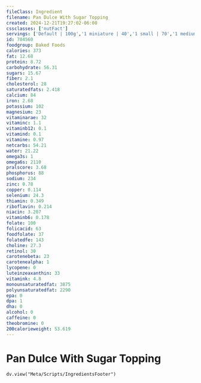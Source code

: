```yaml
---
fileClass: Ingredient
filename: Pan Dulce With Sugar Topping
created: 2024-12-21T19:27:02-06:00
cssclasses: ['nutFact']
servings: ['Default | 100g','1 miniature | 40','1 small | 70','1 medium | 93','1 large | 116']
id: 784560
foodgroup: Baked Foods
calories: 373
fat: 12.68
protein: 8.72
carbohydrate: 56.31
sugars: 15.67
fiber: 2.1
cholesterol: 28
saturatedfats: 2.418
calcium: 84
iron: 2.68
potassium: 102
magnesium: 23
vitaminarae: 32
vitaminc: 1.1
vitaminb12: 0.1
vitamind: 0.1
vitamine: 0.97
netcarbs: 54.21
water: 21.22
omega3s: 1
omega6s: 2110
pralscore: 3.68
phosphorus: 88
sodium: 234
zinc: 0.78
copper: 0.114
selenium: 24.3
thiamin: 0.349
riboflavin: 0.214
niacin: 3.207
vitaminb6: 0.178
folate: 100
folicacid: 63
foodfolate: 37
folatedfe: 143
choline: 27.3
retinol: 30
carotenebeta: 23
carotenealpha: 1
lycopene: 0
luteinzeaxanthin: 33
vitamink: 4.8
monounsaturatedfat: 3875
polyunsaturatedfat: 2290
epa: 0
dpa: 1
dha: 0
alcohol: 0
caffeine: 0
theobromine: 0
200calorieweight: 53.619
---
```


# Pan Dulce With Sugar Topping

```dataviewjs
dv.view("Meta/Scripts/IngredientsFooter")
```